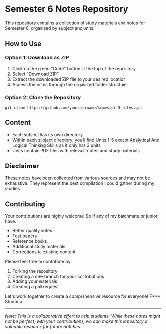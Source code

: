 # Semester 6 Notes Repository

This repository contains a collection of study materials and notes for Semester 6, organized by subject and units.

## How to Use

### Option 1: Download as ZIP
1. Click on the green "Code" button at the top of the repository
2. Select "Download ZIP"
3. Extract the downloaded ZIP file to your desired location
4. Access the notes through the organized folder structure

### Option 2: Clone the Repository
```git clone https://github.com/yourusername/semester-5-notes.git```

## Content
- Each subject has its own directory
- Within each subject directory, you'll find Units 1-5 except Analytical And Logical Thinking Skills as it only has 3 units
- Units contain PDF files with relevant notes and study materials

## Disclaimer
These notes have been collected from various sources and may not be exhaustive. They represent the best compilation I could gather during my studies.

## Contributing
Your contributions are highly welcome! So if any of  my batchmate or junior have:
- Better quality notes
- Test papers
- Reference books
- Additional study materials
- Corrections to existing content

Please feel free to contribute by:
1. Forking the repository
2. Creating a new branch for your contributions
3. Adding your materials
4. Creating a pull request

Let's work together to create a comprehensive resource for everyone! F*** Studocu

---
*Note: This is a collaborative effort to help students. While these notes might not be perfect, with your contributions, we can make this repository a valuable resource for future batches.*
